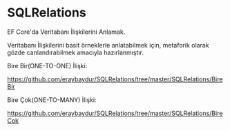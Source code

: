 # SQLRelations
EF Core'da Veritabanı İlişkilerini Anlamak.

Veritabanı İlişkilerini basit örneklerle anlatabilmek için, metaforik olarak gözde canlandırabilmek amacıyla hazırlanmıştır.

Bire Bir(ONE-TO-ONE) İlişki:

https://github.com/eraybaydur/SQLRelations/tree/master/SQLRelations/BireBir

Bire Çok(ONE-TO-MANY) İlişki:

https://github.com/eraybaydur/SQLRelations/tree/master/SQLRelations/BireCok
